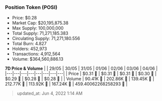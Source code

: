 
  ### Position Token (POSI)
  - Price: $0.28
  - Market Cap: $20,195,875.38
  - Max Supply: 100,000,000
  - Total Supply: 71,271,185.383
  - Circulating Supply: 71,271,180.556
  - Total Burn: 4.827
  - Holders: 452,973
  - Transactions: 4,912,564
  - Volume: $364,560,886.13

  **7D Price & Volume**
  | | 29&#x2F;05 | 30&#x2F;05 | 31&#x2F;05 | 01&#x2F;06 | 02&#x2F;06 | 03&#x2F;06 | 04&#x2F;06 |
  |---|---|---|---|---|---|---|---|
  | Price | $0.31 🔻 | $0.31 🔻 | $0.31 🔻 | $0.30 🔻 | $0.29 🔻 | $0.28 🔻 | $0.28 🚀 |
  | Volume | 90.41K 🔻 | 202.86K 🚀 | 139.45K 🔻 | 212.77K 🚀 | 113.92K 🔻 | 167.24K 🚀 | 459.40062268258293 🔻 |

  > updated_at: Jun 4, 2022 1:14 AM
